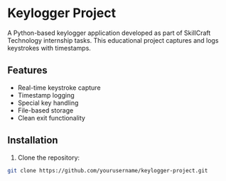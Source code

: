 # Keylogger Project

A Python-based keylogger application developed as part of SkillCraft Technology internship tasks. This educational project captures and logs keystrokes with timestamps.

## Features

- Real-time keystroke capture
- Timestamp logging
- Special key handling
- File-based storage
- Clean exit functionality

## Installation

1. Clone the repository:
```bash
git clone https://github.com/yourusername/keylogger-project.git